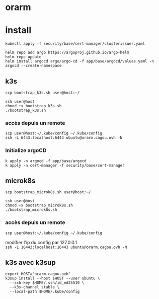 # orarm

# install 

```
kubectl apply -f security/base/cert-manager/clusterissuer.yaml

helm repo add argo https://argoproj.github.io/argo-helm
helm repo update
helm install argocd argo/argo-cd -f app/base/argocd/values.yaml -n argocd --create-namespace

```

## k3s
`scp bootstrap_k3s.sh user@host:~/`

```
ssh user@host
chmod +x bootstrap_k3s.sh
./bootstrap_k3s.sh
```

### accès depuis un remote

```
scp user@host:~/.kube/config ~/.kube/config
ssh -L 6443:localhost:6443 ubuntu@orarm.cagou.ovh -N
```


### Initialize argoCD

```
k apply -n argocd -f app/base/argocd
k apply -n cert-manager -f security/base/cert-manager
```

## microk8s

`scp bootstrap_microk8s.sh user@host:~/`

```
ssh user@host
chmod +x bootstrap_microk8s.sh
./bootstrap_microk8s.sh
```

### accès depuis un remote

`scp user@host:~/.kube/config ~/.kube/config`

modifier l'ip du config par 127.0.0.1  
`ssh -L 16443:localhost:16443 ubuntu@orarm.cagou.ovh -N`

## k3s avec k3sup

```
export HOST="orarm.cagou.ovh"
k3sup install --host $HOST --user ubuntu \
  --ssh-key $HOME/.ssh/id_ed25519 \
  --k3s-channel stable \
  --local-path $HOME/.kube/config
```